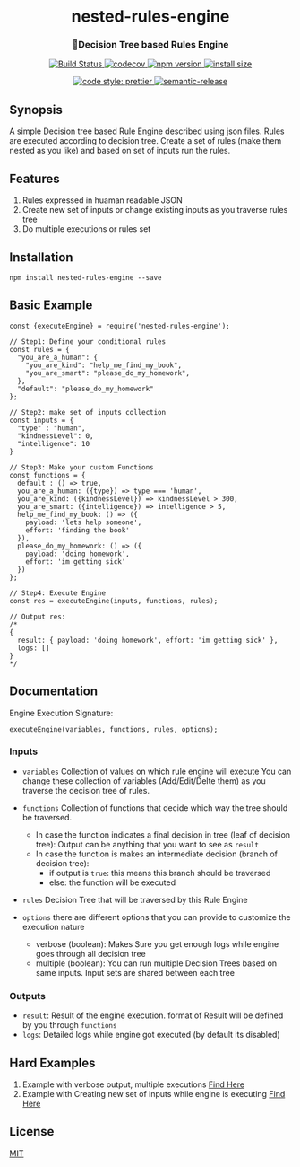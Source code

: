<h1 align="center">nested-rules-engine</h1>
<h3 align="center">🌲Decision Tree based Rules Engine</h3>
<p align="center">
  <a href="https://travis-ci.com/ayonious/nested-rules-engine">
    <img alt="Build Status" src="https://travis-ci.com/ayonious/nested-rules-engine.svg?branch=master">
  </a>
  <a href="https://codecov.io/gh/ayonious/nested-rules-engine">
    <img alt="codecov" src="https://codecov.io/gh/ayonious/nested-rules-engine/branch/master/graph/badge.svg">
  </a>
  <a href="https://badge.fury.io/js/nested-rules-engine">
    <img alt="npm version" src="https://badge.fury.io/js/nested-rules-engine.svg">
  </a>
  <a href="https://packagephobia.now.sh/result?p=nested-rules-engine">
    <img alt="install size" src="https://packagephobia.now.sh/badge?p=nested-rules-engine@latest">
  </a>
</p>
<p align="center">
  <a href="https://github.com/prettier/prettier">
    <img alt="code style: prettier" src="https://img.shields.io/badge/code_style-prettier-ff69b4.svg?style=plastic">
  </a>
  <a href="https://github.com/semantic-release/semantic-release">
    <img alt="semantic-release" src="https://img.shields.io/badge/%20%20%F0%9F%93%A6%F0%9F%9A%80-semantic--release-e10079.svg">
  </a>
</p>

## Synopsis

A simple Decision tree based Rule Engine described using json files. Rules are executed according to decision tree. Create a set of rules (make them nested as you like) and based on set of inputs run the rules.

## Features

1. Rules expressed in huaman readable JSON
2. Create new set of inputs or change existing inputs as you traverse rules tree
3. Do multiple executions or rules set

## Installation

```
npm install nested-rules-engine --save
```

## Basic Example

```
const {executeEngine} = require('nested-rules-engine');

// Step1: Define your conditional rules
const rules = {
  "you_are_a_human": {
    "you_are_kind": "help_me_find_my_book",
    "you_are_smart": "please_do_my_homework",
  },
  "default": "please_do_my_homework"
};

// Step2: make set of inputs collection
const inputs = {
  "type" : "human",
  "kindnessLevel": 0,
  "intelligence": 10
}

// Step3: Make your custom Functions
const functions = {
  default : () => true,
  you_are_a_human: ({type}) => type === 'human',
  you_are_kind: ({kindnessLevel}) => kindnessLevel > 300,
  you_are_smart: ({intelligence}) => intelligence > 5,
  help_me_find_my_book: () => ({
    payload: 'lets help someone',
    effort: 'finding the book'
  }),
  please_do_my_homework: () => ({
    payload: 'doing homework',
    effort: 'im getting sick'
  })
};

// Step4: Execute Engine
const res = executeEngine(inputs, functions, rules);

// Output res:
/*
{
  result: { payload: 'doing homework', effort: 'im getting sick' },
  logs: []
}
*/
```

## Documentation

Engine Execution Signature:

```
executeEngine(variables, functions, rules, options);
```

### Inputs

- `variables` Collection of values on which rule engine will execute
  You can change these collection of variables (Add/Edit/Delte them) as you traverse the decision tree of rules.

- `functions` Collection of functions that decide which way the tree should be traversed.

  - In case the function indicates a final decision in tree (leaf of decision tree): Output can be anything that you want to see as `result`
  - In case the function is makes an intermediate decision (branch of decision tree):
    - if output is `true`: this means this branch should be traversed
    - else: the function will be executed

- `rules` Decision Tree that will be traversed by this Rule Engine

- `options` there are different options that you can provide to customize the execution nature
  - verbose (boolean): Makes Sure you get enough logs while engine goes through all decision tree
  - multiple (boolean): You can run multiple Decision Trees based on same inputs. Input sets are shared between each tree

### Outputs

- `result`: Result of the engine execution. format of Result will be defined by you through `functions`
- `logs`: Detailed logs while engine got executed (by default its disabled)

## Hard Examples

1. Example with verbose output, multiple executions [Find Here](https://github.com/ayonious/nested-rules-engine/blob/master/test/multirun-verbose-example.js)
2. Example with Creating new set of inputs while engine is executing [Find Here](https://github.com/ayonious/nested-rules-engine/blob/master/test/change-variables-example.js)

## License

[MIT](https://github.com/ayonious/nested-rules-engine/blob/master/LICENSE)
